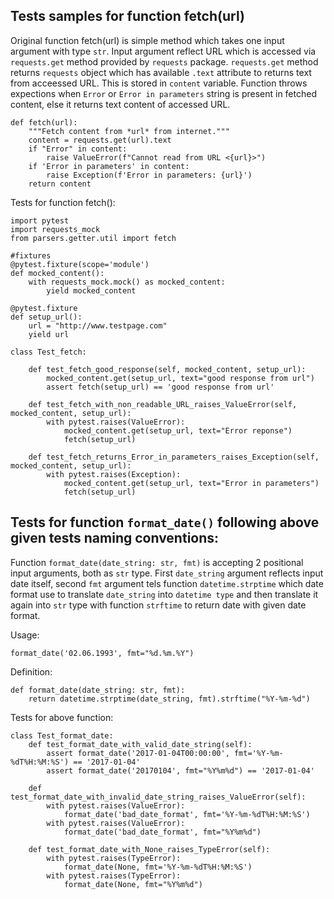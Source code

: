 Tests samples for function fetch(url)
-----------------------------------
Original function fetch(url) is simple method which takes one input argument with type ```str```. Input argument reflect URL which is accessed via ```requests.get``` method provided by ```requests``` package. ```requests.get``` method returns ```requests``` object which has available ```.text``` attribute to returns text from acceessed URL. This is stored in ```content``` variable. Function throws expections when ```Error``` or ```Error in parameters``` string is present in fetched content, else it returns text content of accessed URL.

```
def fetch(url):
    """Fetch content from *url* from internet."""
    content = requests.get(url).text
    if "Error" in content:
        raise ValueError(f"Cannot read from URL <{url}>")
    if 'Error in parameters' in content:
        raise Exception(f'Error in parameters: {url}')
    return content
```
Tests for function fetch():
```
import pytest
import requests_mock
from parsers.getter.util import fetch

#fixtures
@pytest.fixture(scope='module')
def mocked_content():
    with requests_mock.mock() as mocked_content:
        yield mocked_content

@pytest.fixture
def setup_url():
    url = "http://www.testpage.com"
    yield url

class Test_fetch:

    def test_fetch_good_response(self, mocked_content, setup_url):
        mocked_content.get(setup_url, text="good response from url")
        assert fetch(setup_url) == 'good response from url'

    def test_fetch_with_non_readable_URL_raises_ValueError(self, mocked_content, setup_url):
        with pytest.raises(ValueError):
            mocked_content.get(setup_url, text="Error reponse")
            fetch(setup_url)

    def test_fetch_returns_Error_in_parameters_raises_Exception(self, mocked_content, setup_url):
        with pytest.raises(Exception):
            mocked_content.get(setup_url, text="Error in parameters")
            fetch(setup_url)
```

Tests for function ```format_date()``` following above given tests naming conventions:
--------------------------------------------------------------------------------------

Function ```format_date(date_string: str, fmt)``` is accepting 2 positional input arguments, both as ```str``` type. First ```date_string``` argument reflects input date itself, second ```fmt``` argument tels function ```datetime.strptime``` which date format use to translate ```date_string``` into ```datetime type``` and then translate it again into ```str``` type with function ```strftime``` to return date with given date format. 

Usage:

```format_date('02.06.1993', fmt="%d.%m.%Y")```

Definition:

```
def format_date(date_string: str, fmt):
    return datetime.strptime(date_string, fmt).strftime("%Y-%m-%d")
```
Tests for above function:
```
class Test_format_date:
    def test_format_date_with_valid_date_string(self):
        assert format_date('2017-01-04T00:00:00', fmt='%Y-%m-%dT%H:%M:%S') == '2017-01-04'
        assert format_date('20170104', fmt="%Y%m%d") == '2017-01-04'

    def test_format_date_with_invalid_date_string_raises_ValueError(self):
        with pytest.raises(ValueError):
            format_date('bad_date_format', fmt='%Y-%m-%dT%H:%M:%S')
        with pytest.raises(ValueError):
            format_date('bad_date_format', fmt="%Y%m%d")

    def test_format_date_with_None_raises_TypeError(self):
        with pytest.raises(TypeError):
            format_date(None, fmt='%Y-%m-%dT%H:%M:%S')
        with pytest.raises(TypeError):
            format_date(None, fmt="%Y%m%d")
```
